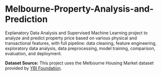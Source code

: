 # Melbourne-Property-Analysis-and-Prediction

Explanatory Data Analysis and Supervised Machine Learning project to analyze and predict property price based on various
physical and transactional features, with full pipeline: data cleaning, feature engineering, exploratory data analysis,
data preprocessing, model training, comparison, evaluation, and deployment.

**Dataset Source:** This project uses the Melbourne Housing Market dataset provided
by [YBI Foundation](https://github.com/YBI-Foundation/Dataset/blob/main/Melbourne%20Housing%20Market.csv).

